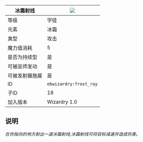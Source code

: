 |  冰霜射线 |![](https://github.com/Electroblob77/Wizardry/blob/1.12.2/src/main/resources/assets/ebwizardry/textures/spells/frost_ray.png)|
|---|---|
| 等级 | 学徒 |
| 元素 | 冰霜 |
| 类型 | 攻击 |
| 魔力值消耗 | 5 |
| 是否为持续型 | 是 |
| 可被巫师发动 | 是 |
| 可被发射器施展 | 是 |
| ID | `ebwizardry:frost_ray` |
| 子ID | 18 |
| 加入版本 | Wizardry 1.0 |
## 说明
_在你指向的地方射出一道冰霜射线,冰霜射线可将目标减速并造成伤害。_
